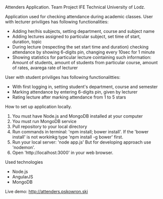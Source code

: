 Attenders Application. Team Project IFE Technical University of Lodz.

Application used for checking attendance during academic classes.
User with lecturer priviliges has following functionalities:
- Adding her/his subjects, setting department, course and subject name
- Adding lectures assigned to particular subject, set time of start, duration, topic
- During lecture (respecting the set start time and duration) checking attendance by showing 6-digits pin, changing every 10sec for 1 minute
- Showing statistics for particular lecture cointaining such information: Amount of students, amount of students from particular course, amount of rates, avarega rate of lecturer

User with student priviliges has following functionalitties:
- With first logging in, setting student's department, course and semester
- Marking attendance by entering 6-digits pin, given by lecturer
- Rating lecture after marking attendance from 1 to 5 stars

How to set up application locally.
1. You must have Node.js and MongoDB installed at your computer
2. You must run MongoDB service
3. Pull repository to your local directory
4. Run commands in terminal: 'npm install; bower install'. If the 'bower install' is not workinkg type 'npm install -g bower' first.
5. Run your local server: 'node app.js' But for developing approach use 'nodemon'.
6. Open 'http://localhost:3000' in your web browser.

Used technologies
- Node.js
- AngularJS
- MongoDB

Live demo: http://attenders.pskowron.ski
